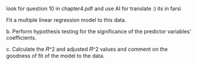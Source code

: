 look for question 10 in chapter4.pdf and use AI for translate :) its in farsi

Fit a multiple linear regression model to this data.

b. Perform hypothesis testing for the significance of the predictor variables' coefficients.

c. Calculate the 
𝑅^2 and adjusted 𝑅^2 values and comment on the goodness of fit of the model to the data.
